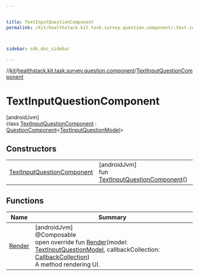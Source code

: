 ```yaml
---


title: TextInputQuestionComponent
permalink: /kit/healthstack.kit.task.survey.question.component/-text-input-question-component/index.html



sidebar: sdk_doc_sidebar

---
```



//[kit](/kit.html)/[healthstack.kit.task.survey.question.component](../index.html)/[TextInputQuestionComponent](index.html)



# TextInputQuestionComponent



[androidJvm]\
class [TextInputQuestionComponent](index.html) : [QuestionComponent](../-question-component/index.html)&lt;[TextInputQuestionModel](../../healthstack.kit.task.survey.question.model/-text-input-question-model/index.html)&gt;



## Constructors


| | |
|---|---|
| [TextInputQuestionComponent](-text-input-question-component.html) | [androidJvm]<br>fun [TextInputQuestionComponent](-text-input-question-component.html)() |


## Functions


| Name | Summary |
|---|---|
| [Render](-render.html) | [androidJvm]<br>@Composable<br>open override fun [Render](-render.html)(model: [TextInputQuestionModel](../../healthstack.kit.task.survey.question.model/-text-input-question-model/index.html), callbackCollection: [CallbackCollection](../../healthstack.kit.task.base/-callback-collection/index.html))<br>A method rendering UI. |



